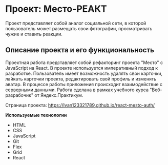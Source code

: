 # Проект: Место-РЕАКТ
Проект представляет собой аналог социальной сети, в которой пользователь может размещать свои фотографии, просматривать чужие и ставить реакции.
 
## Описание проекта и его функциональность

Проектная работа представляет собой рефакторинг проекта "Место" с JavaScript на React. В проекте используется императивный подход к разработке. Пользователь имеет возможность удалять свои карточки, лайкать карточки проекта, редактировать свой профиль и изменять аватар. В процессе работы приложения происходит взаимодействие с серверными данными.
Работа сделана в рамках учебного курса "Веб-разрабочик" от Яндекс.Практикум. 

Страница проекта: https://Ivan123321789.github.io/react-mesto-auth/


**Используемые технологии**

* HTML
* CSS
* JavaScript
* Git
* Flex
* Grid
* React
